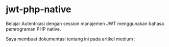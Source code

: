 # jwt-php-native
Belajar Autentikasi dengan session manajemen JWT menggunakan bahasa pemrograman PHP native.

Saya membuat dokumentasi tentang ini pada artikel medium :
